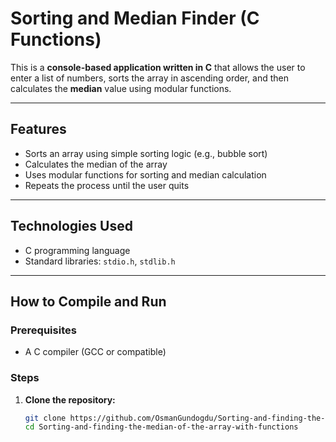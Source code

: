 # Sorting and Median Finder (C Functions)

This is a **console-based application written in C** that allows the user to enter a list of numbers, sorts the array in ascending order, and then calculates the **median** value using modular functions.

---

## Features

- Sorts an array using simple sorting logic (e.g., bubble sort)
- Calculates the median of the array
- Uses modular functions for sorting and median calculation
- Repeats the process until the user quits

---

## Technologies Used

- C programming language
- Standard libraries: `stdio.h`, `stdlib.h`

---

## How to Compile and Run

### Prerequisites

- A C compiler (GCC or compatible)

### Steps

1. **Clone the repository:**
   ```bash
   git clone https://github.com/OsmanGundogdu/Sorting-and-finding-the-median-of-the-array-with-functions.git
   cd Sorting-and-finding-the-median-of-the-array-with-functions
